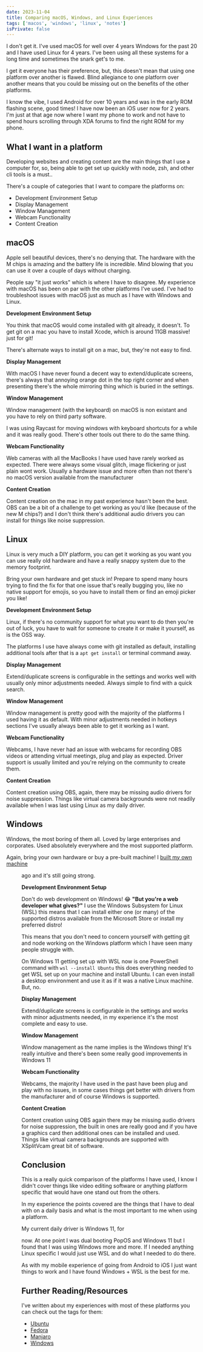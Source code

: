 ```yaml
---
date: 2023-11-04
title: Comparing macOS, Windows, and Linux Experiences
tags: ['macos', 'windows', 'linux', 'notes']
isPrivate: false
---
```


<script>
  import { DateDistance as DD } from '$lib/components'
</script>

I don't get it. I've used macOS for well over 4 years Windows for the
past 20 and I have used Linux for 4 years. I've been using all these
systems for a long time and sometimes the snark get's to me.

I get it everyone has their preference, but, this doesn't mean that
using one platform over another is flawed. Blind allegiance to one
platform over another means that you could be missing out on the
benefits of the other platforms.

I know the vibe, I used Android for over 10 years and was in the early
ROM flashing scene, good times! I have now been an iOS user now for 2
years. I'm just at that age now where I want my phone to work and not
have to spend hours scrolling through XDA forums to find the right ROM
for my phone.

## What I want in a platform

Developing websites and creating content are the main things that I
use a computer for, so, being able to get set up quickly with node,
zsh, and other cli tools is a must..

There's a couple of categories that I want to compare the platforms
on:

- Development Environment Setup
- Display Management
- Window Management
- Webcam Functionality
- Content Creation

## macOS

Apple sell beautiful devices, there's no denying that. The hardware
with the M chips is amazing and the battery life is incredible. Mind
blowing that you can use it over a couple of days without charging.

People say "it just works" which is where I have to disagree. My
experience with macOS has been on par with the other platforms I've
used. I've had to troubleshoot issues with macOS just as much as I
have with Windows and Linux.

**Development Environment Setup**

You think that macOS would come installed with git already, it
doesn't. To get git on a mac you have to install Xcode, which is
around 11GB massive! just for git!

There's alternate ways to install git on a mac, but, they're not easy
to find.

**Display Management**

With macOS I have never found a decent way to extend/duplicate
screens, there's always that annoying orange dot in the top right
corner and when presenting there's the whole mirroring thing which is
buried in the settings.

**Window Management**

Window management (with the keyboard) on macOS is non existant and you
have to rely on third party software.

I was using Raycast for moving windows with keyboard shortcuts for a
while and it was really good. There's other tools out there to do the
same thing.

**Webcam Functionality**

Web cameras with all the MacBooks I have used have rarely worked as
expected. There were always some visual glitch, image flickering or
just plain wont work. Usually a hardware issue and more often than not
there's no macOS version available from the manufacturer

**Content Creation**

Content creation on the mac in my past experience hasn't been the
best. OBS can be a bit of a challenge to get working as you'd like
(because of the new M chips?) and I don't think there's additional
audio drivers you can install for things like noise suppression.

## Linux

Linux is very much a DIY platform, you can get it working as you want
you can use really old hardware and have a really snappy system due to
the memory footprint.

Bring your own hardware and get stuck in! Prepare to spend many hours
trying to find the fix for that one issue that's really bugging you,
like no native support for emojis, so you have to install them or find
an emoji picker you like!

**Development Environment Setup**

Linux, if there's no community support for what you want to do then
you're out of luck, you have to wait for someone to create it or make
it yourself, as is the OSS way.

The platforms I use have always come with git installed as default,
installing additional tools after that is a `apt get install` or
terminal command away.

**Display Management**

Extend/duplicate screens is configurable in the settings and works
well with usually only minor adjustments needed. Always simple to find
with a quick search.

**Window Management**

Window management is pretty good with the majority of the platforms I
used having it as default. With minor adjustments needed in hotkeys
sections I've usually always been able to get it working as I want.

**Webcam Functionality**

Webcams, I have never had an issue with webcams for recording OBS
videos or attending virtual meetings, plug and play as expected.
Driver support is usually limited and you're relying on the community
to create them.

**Content Creation**

Content creation using OBS, again, there may be missing audio drivers
for noise suppression. Things like virtual camera backgrounds were not
readily available when I was last using Linux as my daily driver.

## Windows

Windows, the most boring of them all. Loved by large enterprises and
corporates. Used absolutely everywhere and the most supported
platform.

Again, bring your own hardware or buy a pre-built machine! I [built my
own machine] <DD date="2020-05-30" /> ago and it's still going strong.

**Development Environment Setup**

Don't do web development on Windows! 😂 **"But you're a web developer
what gives?"** I use the Windows Subsystem for Linux (WSL) this means
that I can install either one (or many) of the supported distros
available from the Microsoft Store or install my preferred distro!

This means that you don't need to concern yourself with getting git
and node working on the Windows platform which I have seen many people
struggle with.

On Windows 11 getting set up with WSL now is one PowerShell command
with `wsl --install Ubuntu` this does everything needed to get WSL set
up on your machine and install Ubuntu. I can even install a desktop
environment and use it as if it was a native Linux machine. But, no.

**Display Management**

Extend/duplicate screens is configurable in the settings and works
with minor adjustments needed, in my experience it's the most complete
and easy to use.

**Window Management**

Window management as the name implies is the Windows thing! It's
really intuitive and there's been some really good improvements in
Windows 11

**Webcam Functionality**

Webcams, the majority I have used in the past have been plug and play
with no issues, in some cases things get better with drivers from the
manufacturer and of course Windows is supported.

**Content Creation**

Content creation using OBS again there may be missing audio drivers
for noise suppression, the built in ones are really good and if you
have a graphics card then additional ones can be installed and used.
Things like virtual camera backgrounds are supported with XSplitVcam
great bit of software.

## Conclusion

This is a really quick comparison of the platforms I have used, I know
I didn't cover things like video editing software or anything platform
specific that would have one stand out from the others.

In my experience the points covered are the things that I have to deal
with on a daily basis and what is the most important to me when using
a platform.

My current daily driver is Windows 11, for <DD date="2020-05-30" />
now. At one point I was dual booting PopOS and Windows 11 but I found
that I was using Windows more and more. If I needed anything Linux
specific I would just use WSL and do what I needed to do there.

As with my mobile experience of going from Android to iOS I just want
things to work and I have found Windows + WSL is the best for me.

## Further Reading/Resources

I've written about my experiences with most of these platforms you can
check out the tags for them:

- <a href="/tags/ubuntu" target="_blank">Ubuntu</a>
- <a href="/tags/fedora" target="_blank">Fedora</a>
- <a href="/tags/manjaro" target="_blank">Manjaro</a>
- <a href="/tags/windows" target="_blank">Windows</a>

<!-- Links -->

[built my own machine]:
  https://www.scottspence.com/posts/first-time-pc-build
